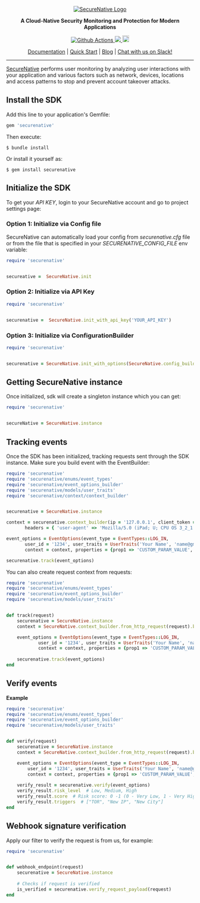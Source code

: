 <p align="center">
  <a href="https://www.securenative.com"><img src="https://user-images.githubusercontent.com/45174009/77826512-f023ed80-7120-11ea-80e0-58aacde0a84e.png" alt="SecureNative Logo"/></a>
</p>

<p align="center">
  <b>A Cloud-Native Security Monitoring and Protection for Modern Applications</b>
</p>
<p align="center">
  <a href="https://github.com/securenative/securenative-ruby">
    <img alt="Github Actions" src="https://github.com/securenative/securenative-ruby/workflows/CI/badge.svg">
  </a>
  <a href="https://codecov.io/gh/securenative/securenative-ruby">
    <img src="https://codecov.io/gh/securenative/securenative-ruby/branch/master/graph/badge.svg" />
  </a>
  <a href="https://badge.fury.io/rb/securenative"><img src="https://badge.fury.io/rb/securenative.svg" alt="Gem Version" height="18"></a>
</p>
<p align="center">
  <a href="https://docs.securenative.com">Documentation</a> |
  <a href="https://docs.securenative.com/quick-start">Quick Start</a> |
  <a href="https://blog.securenative.com">Blog</a> |
  <a href="">Chat with us on Slack!</a>
</p>
<hr/>


[SecureNative](https://www.securenative.com/) performs user monitoring by analyzing user interactions with your application and various factors such as network, devices, locations and access patterns to stop and prevent account takeover attacks.


## Install the SDK

Add this line to your application's Gemfile:

```ruby
gem 'securenative'
```

Then execute:

    $ bundle install

Or install it yourself as:

    $ gem install securenative

## Initialize the SDK

To get your *API KEY*, login to your SecureNative account and go to project settings page:

### Option 1: Initialize via Config file
SecureNative can automatically load your config from *securenative.cfg* file or from the file that is specified in your *SECURENATIVE_CONFIG_FILE* env variable:

```ruby
require 'securenative'


secureative =  SecureNative.init
```
### Option 2: Initialize via API Key

```ruby
require 'securenative'


securenative =  SecureNative.init_with_api_key('YOUR_API_KEY')
```

### Option 3: Initialize via ConfigurationBuilder
```ruby
require 'securenative'


securenative = SecureNative.init_with_options(SecureNative.config_builder(api_key = 'API_KEY', max_event = 10, log_level = 'ERROR'))                                 
```

## Getting SecureNative instance
Once initialized, sdk will create a singleton instance which you can get: 
```ruby
require 'securenative'


secureNative = SecureNative.instance
```

## Tracking events

Once the SDK has been initialized, tracking requests sent through the SDK
instance. Make sure you build event with the EventBuilder:

 ```ruby
require 'securenative'
require 'securenative/enums/event_types'
require 'securenative/event_options_builder'
require 'securenative/models/user_traits'
require 'securenative/context/context_builder'


securenative = SecureNative.instance

context = securenative.context_builder(ip = '127.0.0.1', client_token = 'SECURED_CLIENT_TOKEN',
        headers = { 'user-agent' => 'Mozilla/5.0 (iPad; U; CPU OS 3_2_1 like Mac OS X; en-us) AppleWebKit/531.21.10 (KHTML, like Gecko) Mobile/7B405' })

event_options = EventOptions(event_type = EventTypes::LOG_IN,
        user_id = '1234', user_traits = UserTraits('Your Name', 'name@gmail.com', '+1234567890'),
        context = context, properties = {prop1 => 'CUSTOM_PARAM_VALUE', prop2 => true, prop3 => 3}).build

securenative.track(event_options)
 ```

You can also create request context from requests:

```ruby
require 'securenative'
require 'securenative/enums/event_types'
require 'securenative/event_options_builder'
require 'securenative/models/user_traits'


def track(request)
    securenative = SecureNative.instance
    context = SecureNative.context_builder.from_http_request(request).build

    event_options = EventOptions(event_type = EventTypes::LOG_IN,
            user_id = '1234', user_traits = UserTraits('Your Name', 'name@gmail.com', '+1234567890'),
            context = context, properties = {prop1 => 'CUSTOM_PARAM_VALUE', prop2 => true, prop3 => 3}).build
    
    securenative.track(event_options)
end
```

## Verify events

**Example**

```ruby
require 'securenative'
require 'securenative/enums/event_types'
require 'securenative/event_options_builder'
require 'securenative/models/user_traits'


def verify(request)
    securenative = SecureNative.instance
    context = SecureNative.context_builder.from_http_request(request).build

    event_options = EventOptions(event_type = EventTypes::LOG_IN,
        user_id = '1234', user_traits = UserTraits('Your Name', 'name@gmail.com', '+1234567890'),
        context = context, properties = {prop1 => 'CUSTOM_PARAM_VALUE', prop2 => true, prop3 => 3}).build
    
    verify_result = securenative.verify(event_options)
    verify_result.risk_level  # Low, Medium, High
    verify_result.score  # Risk score: 0 -1 (0 - Very Low, 1 - Very High)
    verify_result.triggers  # ["TOR", "New IP", "New City"]
end
```

## Webhook signature verification

Apply our filter to verify the request is from us, for example:

```ruby
require 'securenative'


def webhook_endpoint(request)
    securenative = SecureNative.instance
    
    # Checks if request is verified
    is_verified = securenative.verify_request_payload(request)
end
 ```